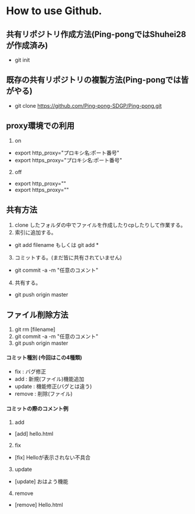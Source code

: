 # How to use Github.

## 共有リポジトリ作成方法(Ping-pongではShuhei28が作成済み)
- git init

## 既存の共有リポジトリの複製方法(Ping-pongでは皆がやる)
- git clone https://github.com/Ping-pong-SDGP/Ping-pong.git

## proxy環境での利用
1. on
  - export http_proxy="プロキシ名:ポート番号"
  - export https_proxy="プロキシ名:ポート番号"
2. off
  - export http_proxy=""
  - export https_proxy=""

## 共有方法
1. clone したフォルダの中でファイルを作成したりcpしたりして作業する。
2. 索引に追加する。
  - git add filename もしくは git add *
3. コミットする。(まだ皆に共有されていません)
  - git commit -a -m "任意のコメント"
4. 共有する。
  - git push origin master

## ファイル削除方法
1. git rm [filename]
2. git commit -a -m "任意のコメント"
3. git push origin master

#### コミット種別 (今回はこの4種類)
- fix : バグ修正
- add : 新規(ファイル)機能追加
- update : 機能修正(バグとは違う)
- remove : 削除(ファイル)

#### コミットの際のコメント例
1. add
  - [add] hello.html
2. fix
  - [fix] Helloが表示されない不具合
3. update
  - [update] おはよう機能
4. remove
  - [remove] Hello.html
